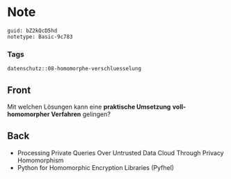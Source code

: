 # Note
```
guid: bZ2kQcD5hd
notetype: Basic-9c783
```

### Tags
```
datenschutz::08-homomorphe-verschluesselung
```

## Front
Mit welchen Lösungen kann eine <b>praktische Umsetzung</b> <b>voll-homomorpher Verfahren</b> gelingen?

## Back
<ul><li>Processing Private Queries Over Untrusted Data Cloud Through Privacy Homomorphism</li><li>Python for Homomorphic Encryption Libraries (Pyfhel)</li></ul>
